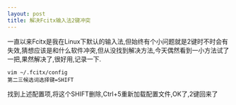 ```yaml
---
layout: post
title: 解决Fcitx输入法2键冲突
---
```


一直以来Fcitx是我在Linux下默认的输入法,但始终有个小问题就是2键时不时会有失效,猜想应该是和什么软件冲突,但从没找到解决方法,今天偶然看到一小方法试了一把,果然解决了,很好用,记录一下.
<pre><code>vim ~/.fcitx/config
第二三候选词选择键=SHIFT</code></pre>
找到上述配置项,将这个SHIFT删除,Ctrl+5重新加载配置文件,OK了,2键回来了
